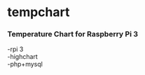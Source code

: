 # tempchart
<h3>Temperature Chart for Raspberry Pi 3</h3>

-rpi 3</br>
-highchart</br>
-php+mysql</br>


